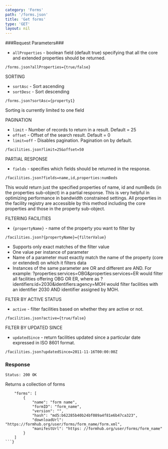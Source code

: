 ```yaml
---
category: 'Forms'
path: '/forms.json'
title: 'Get forms'
type: 'GET'
layout: nil
---
```


###Request Parameters###

* `allProperties` - boolean field (default true) specifying that all the core and extended properties should be returned.

`/forms.json?allProperties={true/false}`


SORTING

* `sortAsc` - Sort ascending
* `sortDesc` - Sort descending

`/forms.json?sortAsc={property1}`

Sorting is currently limited to one field

PAGINATION

* `limit` - Number of records to return in a result. Default = 25
* `offset` - Offset of the search result. Default = 0
* `limit=off` - Disables pagination. Pagination on by default.

`/facilities.json?limit=25&offset=50`

PARTIAL RESPONSE

* `fields` - specifies which fields should be returned in the response.

`/facilities.json?fields=name,id,properties:numBeds`

This would return just the specified properties of name, id and numBeds (in the properties sub-object) in a partial response. This is very helpful in optimizing performance in bandwidth constrained settings. All properties in the facility registry are accessible by this method including the core properties and those in the property sub-object.

FILTERING FACILITIES

* `{propertyName}` - name of the property you want to filter by

`/facilities.json?{propertyName}={filterValue}`

* Supports only exact matches of the filter value
* One value per instance of parameter
* Name of a parameter must exactly match the name of the property (core or extended) on which it filters data
* Instances of the same parameter are OR and different are AND.
For example: ?properties:services=OBG&properties:services=ER would filter all facilities offering OBG OR ER, where as ?identifiers:id=2030&identifiers:agency=MOH would filter facilities with an identifier 2030 AND identifier assigned by MOH.

FILTER BY ACTIVE STATUS

* `active` - filter facilities based on whether they are active or not.

`/facilities.json?active={true/false}`

FILTER BY UPDATED SINCE

* `updatedSince` - return facilities updated since a particular date expressed in ISO 8601 format.

`/facilities.json?updatedSince=2011-11-16T00:00:00Z`

### Response

```Status: 200 OK```

Returns a collection of forms



```{
    "forms": [
        {
            "name": "form name",
            "formID": "form_name",
            "version": "",
            "hash": "md5:b62285b40b24bf089a4f81e6b47ca323",
            "downloadUrl": "https://formhub.org/user/forms/form_name/form.xml",
            "manifestUrl": "https: //formhub.org/user/forms/form_name"
        }
    ]
```}


